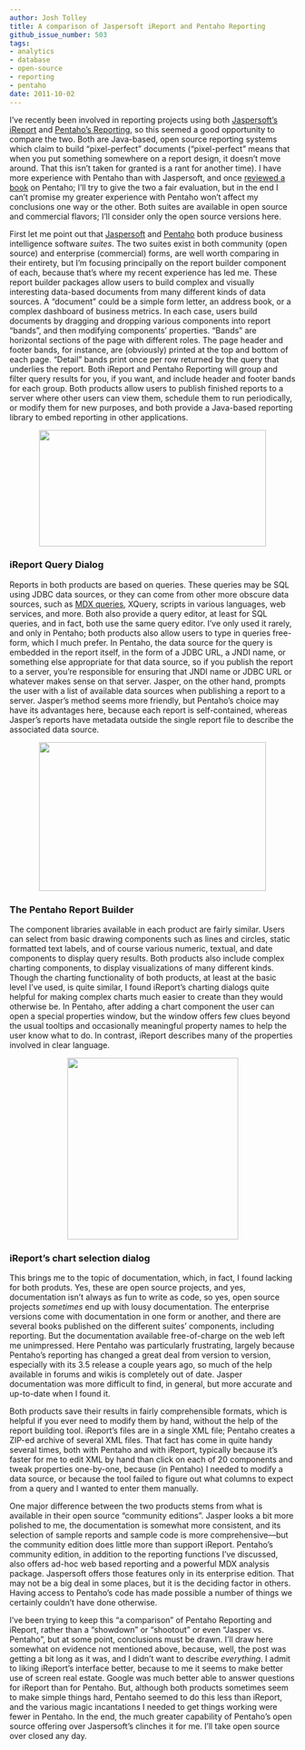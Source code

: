 ```yaml
---
author: Josh Tolley
title: A comparison of Jaspersoft iReport and Pentaho Reporting
github_issue_number: 503
tags:
- analytics
- database
- open-source
- reporting
- pentaho
date: 2011-10-02
---
```


I’ve recently been involved in reporting projects using both [Jaspersoft’s iReport](https://community.jaspersoft.com/project/ireport-designer) and [Pentaho’s Reporting](https://community.hitachivantara.com/docs/DOC-1009856), so this seemed a good opportunity to compare the two. Both are Java-based, open source reporting systems which claim to build “pixel-perfect” documents (“pixel-perfect” means that when you put something somewhere on a report design, it doesn’t move around. That this isn’t taken for granted is a rant for another time). I have more experience with Pentaho than with Jaspersoft, and once [reviewed a book](/blog/2009/10/pentaho-reporting-35-for-java_28/) on Pentaho; I’ll try to give the two a fair evaluation, but in the end I can’t promise my greater experience with Pentaho won’t affect my conclusions one way or the other. Both suites are available in open source and commercial flavors; I’ll consider only the open source versions here.

First let me point out that [Jaspersoft](https://www.jaspersoft.com/) and [Pentaho](https://www.hitachivantara.com/go/pentaho.html?source=pentaho-redirect) both produce business intelligence software *suites*. The two suites exist in both community (open source) and enterprise (commercial) forms, are well worth comparing in their entirety, but I’m focusing principally on the report builder component of each, because that’s where my recent experience has led me. These report builder packages allow users to build complex and visually interesting data-based documents from many different kinds of data sources. A “document” could be a simple form letter, an address book, or a complex dashboard of business metrics. In each case, users build documents by dragging and dropping various components into report “bands”, and then modifying components’ properties. “Bands” are horizontal sections of the page with different roles. The page header and footer bands, for instance, are (obviously) printed at the top and bottom of each page. “Detail” bands print once per row returned by the query that underlies the report. Both iReport and Pentaho Reporting will group and filter query results for you, if you want, and include header and footer bands for each group. Both products allow users to publish finished reports to a server where other users can view them, schedule them to run periodically, or modify them for new purposes, and both provide a Java-based reporting library to embed reporting in other applications.

<a href="/blog/2011/10/comparison-of-jaspersoft-ireport-and/image-0-big.png" onblur="try {parent.deselectBloggerImageGracefully();} catch(e) {}"><img alt="" border="0" id="BLOGGER_PHOTO_ID_5666449473763820738" src="/blog/2011/10/comparison-of-jaspersoft-ireport-and/image-0.png" style="display:block; margin:0px auto 10px; text-align:center;cursor:pointer; cursor:hand;width: 400px; height: 205px;"/></a>

### iReport Query Dialog

Reports in both products are based on queries. These queries may be SQL using JDBC data sources, or they can come from other more obscure data sources, such as [MDX queries](/blog/2009/07/mdx/), XQuery, scripts in various languages, web services, and more. Both also provide a query editor, at least for SQL queries, and in fact, both use the same query editor. I’ve only used it rarely, and only in Pentaho; both products also allow users to type in queries free-form, which I much prefer. In Pentaho, the data source for the query is embedded in the report itself, in the form of a JDBC URL, a JNDI name, or something else appropriate for that data source, so if you publish the report to a server, you’re responsible for ensuring that JNDI name or JDBC URL or whatever makes sense on that server. Jasper, on the other hand, prompts the user with a list of available data sources when publishing a report to a server. Jasper’s method seems more friendly, but Pentaho’s choice may have its advantages here, because each report is self-contained, whereas Jasper’s reports have metadata outside the single report file to describe the associated data source.

<a href="/blog/2011/10/comparison-of-jaspersoft-ireport-and/image-1-big.png" onblur="try {parent.deselectBloggerImageGracefully();} catch(e) {}"><img alt="" border="0" id="BLOGGER_PHOTO_ID_5666451561727159042" src="/blog/2011/10/comparison-of-jaspersoft-ireport-and/image-1.png" style="display:block; margin:0px auto 10px; text-align:center;cursor:pointer; cursor:hand;width: 400px; height: 262px;"/></a>

### The Pentaho Report Builder

The component libraries available in each product are fairly similar. Users can select from basic drawing components such as lines and circles, static formatted text labels, and of course various numeric, textual, and date components to display query results. Both products also include complex charting components, to display visualizations of many different kinds. Though the charting functionality of both products, at least at the basic level I’ve used, is quite similar, I found iReport’s charting dialogs quite helpful for making complex charts much easier to create than they would otherwise be. In Pentaho, after adding a chart component the user can open a special properties window, but the window offers few clues beyond the usual tooltips and occasionally meaningful property names to help the user know what to do. In contrast, iReport describes many of the properties involved in clear language.

<a href="/blog/2011/10/comparison-of-jaspersoft-ireport-and/image-2-big.png" onblur="try {parent.deselectBloggerImageGracefully();} catch(e) {}"><img alt="" border="0" id="BLOGGER_PHOTO_ID_5666452990293303922" src="/blog/2011/10/comparison-of-jaspersoft-ireport-and/image-2.png" style="display:block; margin:0px auto 10px; text-align:center;cursor:pointer; cursor:hand;width: 301px; height: 320px;"/></a>

### iReport’s chart selection dialog

This brings me to the topic of documentation, which, in fact, I found lacking for both produts. Yes, these are open source projects, and yes, documentation isn’t always as fun to write as code, so yes, open source projects *sometimes* end up with lousy documentation. The enterprise versions come with documentation in one form or another, and there are several books published on the different suites’ components, including reporting. But the documentation available free-of-charge on the web left me unimpressed. Here Pentaho was particularly frustrating, largely because Pentaho’s reporting has changed a great deal from version to version, especially with its 3.5 release a couple years ago, so much of the help available in forums and wikis is completely out of date. Jasper documentation was more difficult to find, in general, but more accurate and up-to-date when I found it.

Both products save their results in fairly comprehensible formats, which is helpful if you ever need to modify them by hand, without the help of the report building tool. iReport’s files are in a single XML file; Pentaho creates a ZIP-ed archive of several XML files. That fact has come in quite handy several times, both with Pentaho and with iReport, typically because it’s faster for me to edit XML by hand than click on each of 20 components and tweak properties one-by-one, because (in Pentaho) I needed to modify a data source, or because the tool failed to figure out what columns to expect from a query and I wanted to enter them manually.

One major difference between the two products stems from what is available in their open source “community editions”. Jasper looks a bit more polished to me, the documentation is somewhat more consistent, and its selection of sample reports and sample code is more comprehensive—​but the community edition does little more than support iReport. Pentaho’s community edition, in addition to the reporting functions I’ve discussed, also offers ad-hoc web based reporting and a powerful MDX analysis package. Jaspersoft offers those features only in its enterprise edition. That may not be a big deal in some places, but it is the deciding factor in others. Having access to Pentaho’s code has made possible a number of things we certainly couldn’t have done otherwise.

I’ve been trying to keep this “a comparison” of Pentaho Reporting and iReport, rather than a “showdown” or “shootout” or even “Jasper vs. Pentaho”, but at some point, conclusions must be drawn. I’ll draw here somewhat on evidence not mentioned above, because, well, the post was getting a bit long as it was, and I didn’t want to describe *everything*. I admit to liking iReport’s interface better, because to me it seems to make better use of screen real estate. Google was much better able to answer questions for iReport than for Pentaho. But, although both products sometimes seem to make simple things hard, Pentaho seemed to do this less than iReport, and the various magic incantations I needed to get things working were fewer in Pentaho. In the end, the much greater capability of Pentaho’s open source offering over Jaspersoft’s clinches it for me. I’ll take open source over closed any day.
